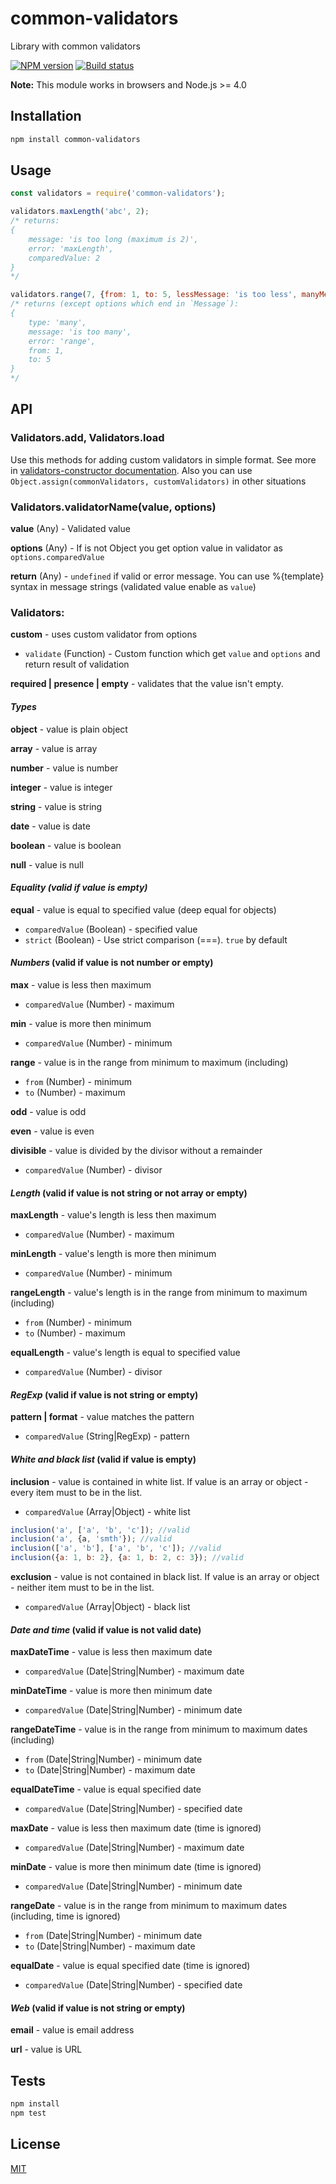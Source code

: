 # common-validators
Library with common validators

[![NPM version](https://img.shields.io/npm/v/common-validators.svg)](https://npmjs.org/package/common-validators)
[![Build status](https://img.shields.io/travis/tamtakoe/common-validators.svg)](https://travis-ci.org/tamtakoe/common-validators)

**Note:** This module works in browsers and Node.js >= 4.0

## Installation

```sh
npm install common-validators
```

## Usage

```js
const validators = require('common-validators');

validators.maxLength('abc', 2);
/* returns:
{
    message: 'is too long (maximum is 2)',
    error: 'maxLength',
    comparedValue: 2
}
*/

validators.range(7, {from: 1, to: 5, lessMessage: 'is too less', manyMessage: 'is too many'});
/* returns (except options which end in `Message`):
{
    type: 'many',
    message: 'is too many',
    error: 'range',
    from: 1,
    to: 5
}
*/
```

## API

### Validators.add, Validators.load

Use this methods for adding custom validators in simple format.
See more in [validators-constructor documentation](https://www.npmjs.com/package/validators-constructor).
Also you can use `Object.assign(commonValidators, customValidators)` in other situations


### Validators.validatorName(value, options)

**value** (Any) - Validated value

**options** (Any) - If is not Object you get option value in validator as `options.comparedValue`

**return** (Any) - `undefined` if valid or error message. You can use %{template} syntax in message strings (validated value enable as `value`)


### Validators:

**custom** - uses custom validator from options
* `validate` (Function) - Custom function which get `value` and `options` and return result of validation

**required | presence | empty** - validates that the value isn't empty.


#### *Types*

**object** - value is plain object

**array** - value is array

**number** - value is number

**integer** - value is integer

**string** - value is string

**date** - value is date

**boolean** - value is boolean

**null** - value is null


#### *Equality (valid if value is empty)*

**equal** - value is equal to specified value (deep equal for objects)
* `comparedValue` (Boolean) - specified value
* `strict` (Boolean) - Use strict comparison (===). `true` by default


#### *Numbers* (valid if value is not number or empty)

**max** - value is less then maximum
* `comparedValue` (Number) - maximum

**min** - value is more then minimum
* `comparedValue` (Number) - minimum

**range** - value is in the range from minimum to maximum (including)
* `from` (Number) - minimum
* `to` (Number) - maximum

**odd** - value is odd

**even** - value is even

**divisible** - value is divided by the divisor without a remainder
* `comparedValue` (Number) - divisor


#### *Length* (valid if value is not string or not array or empty)

**maxLength** - value's length is less then maximum
* `comparedValue` (Number) - maximum

**minLength** - value's length is more then minimum
* `comparedValue` (Number) - minimum

**rangeLength** - value's length is in the range from minimum to maximum (including)
* `from` (Number) - minimum
* `to` (Number) - maximum

**equalLength** - value's length is equal to specified value
* `comparedValue` (Number) - divisor


#### *RegExp* (valid if value is not string or empty)

**pattern | format** - value matches the pattern
* `comparedValue` (String|RegExp) - pattern


#### *White and black list* (valid if value is empty)

**inclusion** - value is contained in white list. If value is an array or object - every item must to be in the list.
* `comparedValue` (Array|Object) - white list

```js
inclusion('a', ['a', 'b', 'c']); //valid
inclusion('a', {a, 'smth'}); //valid
inclusion(['a', 'b'], ['a', 'b', 'c']); //valid
inclusion({a: 1, b: 2}, {a: 1, b: 2, c: 3}); //valid
```
**exclusion** - value is not contained in black list. If value is an array or object - neither item must to be in the list.
* `comparedValue` (Array|Object) - black list


#### *Date and time* (valid if value is not valid date)

**maxDateTime** - value is less then maximum date
* `comparedValue` (Date|String|Number) - maximum date

**minDateTime** - value is more then minimum date
* `comparedValue` (Date|String|Number) - minimum date

**rangeDateTime** - value is in the range from minimum to maximum dates (including)
* `from` (Date|String|Number) - minimum date
* `to` (Date|String|Number) - maximum date

**equalDateTime** - value is equal specified date
* `comparedValue` (Date|String|Number) - specified date

**maxDate** - value is less then maximum date (time is ignored)
* `comparedValue` (Date|String|Number) - maximum date

**minDate** - value is more then minimum date (time is ignored)
* `comparedValue` (Date|String|Number) - minimum date

**rangeDate** - value is in the range from minimum to maximum dates (including, time is ignored)
* `from` (Date|String|Number) - minimum date
* `to` (Date|String|Number) - maximum date

**equalDate** - value is equal specified date (time is ignored)
* `comparedValue` (Date|String|Number) - specified date


#### *Web* (valid if value is not string or empty)

**email** - value is email address

**url** - value is URL


## Tests

```sh
npm install
npm test
```

## License

[MIT](LICENSE)
